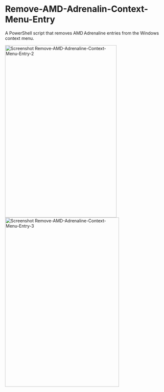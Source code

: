 # Remove-AMD-Adrenalin-Context-Menu-Entry
A PowerShell script that removes AMD Adrenaline entries from the Windows context menu.

<img width="364" height="562" alt="Screenshot Remove-AMD-Adrenaline-Context-Menu-Entry-2" src="https://github.com/user-attachments/assets/f0a6e4fe-8921-4e38-881a-00233716c0bb" />
<img width="372" height="552" alt="Screenshot Remove-AMD-Adrenaline-Context-Menu-Entry-3" src="https://github.com/user-attachments/assets/80640e5c-f64e-4ad1-9dd0-1f68b84e2181" />

